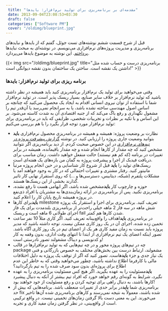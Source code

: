 ```yaml
---
 title: "مقدمه‌ای بر برنامه‌ریزی برای تولید نرم‌افزار: بایدها" 
 date: 2013-09-04T23:08:53+03:30
 draft: false 
 categories: ["Software PM"]
 cover: "/oldimg/blueprint.jpg"
---
```




قبل از شرح قسمت ششم نوشته‌های تست جوئل، گفتم که از بایدها و نبایدهای برنامه‌ریزی و مدیریت پروژه‌های نرم‌افزاری می‌نویسم. در نوشته‌‌ای به مبحث نبایدها [پرداختم](/post/30-مقدمه-ای-بر-برنامه-ریزی-برای-تولید-نرم-افزار--نبایدها-در-برنامه-ریزی-تولید-نرم-افزار/). این نوشته به موضوع بایدها می‌پردازد.


{{< img src="/oldimg/blueprint.jpg" title="برنامه‌ریزی درست و حساب شده مثل داشتن یک نقشه است. ساختن یک ساختمان بدون نقشه دیوانگی است!" >}}


### برنامه ریزی برای تولید نرم‌افزار: بایدها


وقتی می‌خواهید برای تولید یک نرم‌افزار برنامه‌ریزی کنید باید همیشه در نظر داشته باشید که تولید نرم‌افزار بر خلاف سایر صنایع، بسیار ریسک پذیر است. در تولید نرم‌افزار شما با استفاده از توان نیروی انسانی اقدام به ایجاد یک محصول می‌کنید که چنانچه بر اساس اصول مهندسی ساخته نشده باشد، یا به سرانجام نمی‌رسد یا آن‌قدر تیم را مشغول نگهداری و رفع باگ می‌کند که از جنبه اقتصادی آن به شدت کاسته می‌شود. بر این اساس و با تکیه بر نظرات و تجربیات شخصی، ظرایفی که باید در برنامه‌ریزی برای تولید نرم‌افزار مورد توجه قرار بگیرد را با هم بررسی می‌کنیم:

- نظارت بر وضعیت پروژه: همیشه و همیشه در برنامه‌ریزی محصول نرم‌افزاری **باید** بتوانید وضعیت جاری پروژه را ارزیابی کنید. در نوشته [گزارش پیشرفت پروژه در تیم‌های نرم‌افزاری](/post/44-گزارش-پیشرفت-پروژه-در-تیم-های-نرم-افزاری/) در این خصوص صحبت کردم. از دید برنامه‌ریزی اگر نتوانید مشخص کنید که چه مقدار از کارها انجام شده و چه مقدار باقیمانده، همیشه در برابر تغییرات در برنامه (که کم هم نیستند) حالت منفعل خواهید داشت. زمان مناسب برای دریافت فیدبک از اجرا و پیشرفت پروژه به گمان من بازه‌های یک هفته‌ای است.
- ریسک‌های تولید را **باید** قبل از شروع کار شناسایی و در حین انجام پروژه مرتباً مانیتور کنید. رفتار مشتری و تغییرات احتمالی که در کار به وجود خواهند آمد یا مشکلات پلتفرم (شبکه، دیتابیس، دسترسی‌ها و ...) که روی استقرار نهایی کار تاثیر گذارند بخشی از این ریسک‌ها هستند.
- حوزه و چارچوب کار **باید**مشخص شده باشد، اگر ابهامی هست تا رفع نشده، برنامه‌ریزی نکنید. پس از برنامه‌ریزی در ارائه زمان‌بندی‌ها به مشتریان یا افراد ذی‌نفع در پروژه همیشه تاریخ پایان کار را اعلام کنید.
- **باید**برای کارها milestone تعریف کنید. برنامه‌ریزی برای اجرا و استقرار یک پروژه شش ماهه در سه فاز 2 ماهه خیلی راحت‌تر از برنامه‌ریزی بلندمدت برای یک فاز اجرای طولانی 6 ماهه است و ریسک fail شدن کارها هم کمتر.
- در برنامه‌ریزی **باید**اهداف را واقع‌بینانه تعریف کنید. اگر کاری مثلاً 10 نفر ساعت تخمین زده شده، اجرای آن در یک روز کاری ممکن نیست. توجه داشته باشید که مدیر پروژه باید نسبت به زمان مفید کاری هر یک از اعضای تیم در یک روز کاری آگاه باشد. تصور اینکه اعضای یک تیم‌ نرم‌افزاری از ابتدا تا انتهای وقت اداری، بدون وقفه به کار و کدنویسی و دیباگ مشغولند تصور نادرستی است!
- چه در تیم‌های پروژه محور و در چه تیم‌هایی که به تولید نرم‌افزارها در قالب package مشغولند، ارتباط درست بین بخش‌های مختلف به خصوص بازرگانی و فنی یک نیاز جدی و جزء **باید**هاست. تصور کنید که اگر از توقف یک پروژه به دلیل اختلافات مالی با کارفرما اطلاع نداشته باشید، چطور می‌خواهید وقتی که به خاطر این عدم اطلاع برای پروژه‌ای بدون سود صرف شده را به تیم بازگردانید؟
- **باید**مسئولیت را به عهده بگیرید. اگر هیچ کس مسئولیت برنامه‌ریزی را به عهده نگیرد، شرایط به گونه‌ای رقم خواهد خورد که افراد تیم بیشتر از آنکه به دنبال پیشبرد کارها باشند، به دنبال راهی برای توجیه کردن و رفع مسئولیت از خود خواهند بود!
- برنامه‌ریزی شما **باید**در برابر حدی از تغییرات منعطف باشد. برنامه‌هایی که بیش از حد fix شده باشند، معمولاً به نتیجه نمی‌رسند و کارهای برنامه‌ریزی شده آن‌ها تاخیر می‌خورند. این به معنی دست بالا گرفتن زمان‌های تخمینی نیست. در واقع ترکیبی است از واقع‌بینی، در نظر گرفتن زمان مفید کاری و تجربه.

